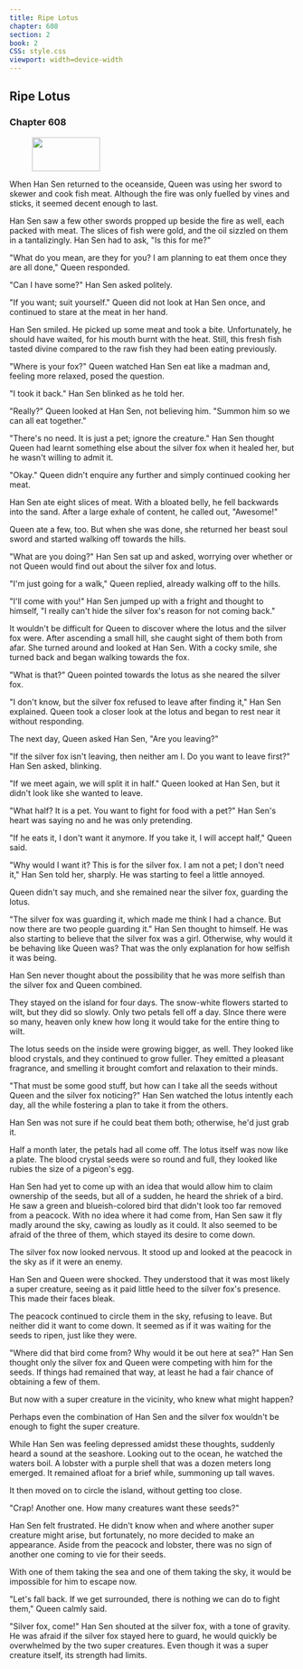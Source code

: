 ```yaml
---
title: Ripe Lotus
chapter: 608
section: 2
book: 2
CSS: style.css
viewport: width=device-width
---
```


## Ripe Lotus

### Chapter 608

<figure>
	<img src="../Images/gem.gif" alt="" id="gem" width="120" height="60" />
</figure>

When Han Sen returned to the oceanside, Queen was using her sword to skewer and cook fish meat. Although the fire was only fuelled by vines and sticks, it seemed decent enough to last.

Han Sen saw a few other swords propped up beside the fire as well, each packed with meat. The slices of fish were gold, and the oil sizzled on them in a tantalizingly. Han Sen had to ask, "Is this for me?"

"What do you mean, are they for you? I am planning to eat them once they are all done," Queen responded.

"Can I have some?" Han Sen asked politely.

"If you want; suit yourself." Queen did not look at Han Sen once, and continued to stare at the meat in her hand.

Han Sen smiled. He picked up some meat and took a bite. Unfortunately, he should have waited, for his mouth burnt with the heat. Still, this fresh fish tasted divine compared to the raw fish they had been eating previously.

"Where is your fox?" Queen watched Han Sen eat like a madman and, feeling more relaxed, posed the question.

"I took it back." Han Sen blinked as he told her.

"Really?" Queen looked at Han Sen, not believing him. "Summon him so we can all eat together."

"There's no need. It is just a pet; ignore the creature." Han Sen thought Queen had learnt something else about the silver fox when it healed her, but he wasn't willing to admit it.

"Okay." Queen didn't enquire any further and simply continued cooking her meat.

Han Sen ate eight slices of meat. With a bloated belly, he fell backwards into the sand. After a large exhale of content, he called out, "Awesome!"

Queen ate a few, too. But when she was done, she returned her beast soul sword and started walking off towards the hills.

"What are you doing?" Han Sen sat up and asked, worrying over whether or not Queen would find out about the silver fox and lotus.

"I'm just going for a walk," Queen replied, already walking off to the hills.

"I'll come with you!" Han Sen jumped up with a fright and thought to himself, "I really can't hide the silver fox's reason for not coming back."

It wouldn't be difficult for Queen to discover where the lotus and the silver fox were. After ascending a small hill, she caught sight of them both from afar. She turned around and looked at Han Sen. With a cocky smile, she turned back and began walking towards the fox.

"What is that?" Queen pointed towards the lotus as she neared the silver fox.

"I don't know, but the silver fox refused to leave after finding it," Han Sen explained. Queen took a closer look at the lotus and began to rest near it without responding.

The next day, Queen asked Han Sen, "Are you leaving?"

"If the silver fox isn't leaving, then neither am I. Do you want to leave first?" Han Sen asked, blinking.

"If we meet again, we will split it in half." Queen looked at Han Sen, but it didn't look like she wanted to leave.

"What half? It is a pet. You want to fight for food with a pet?" Han Sen's heart was saying no and he was only pretending.

"If he eats it, I don't want it anymore. If you take it, I will accept half," Queen said.

"Why would I want it? This is for the silver fox. I am not a pet; I don't need it," Han Sen told her, sharply. He was starting to feel a little annoyed.

Queen didn't say much, and she remained near the silver fox, guarding the lotus.

"The silver fox was guarding it, which made me think I had a chance. But now there are two people guarding it." Han Sen thought to himself. He was also starting to believe that the silver fox was a girl. Otherwise, why would it be behaving like Queen was? That was the only explanation for how selfish it was being.

Han Sen never thought about the possibility that he was more selfish than the silver fox and Queen combined.

They stayed on the island for four days. The snow-white flowers started to wilt, but they did so slowly. Only two petals fell off a day. SInce there were so many, heaven only knew how long it would take for the entire thing to wilt.

The lotus seeds on the inside were growing bigger, as well. They looked like blood crystals, and they continued to grow fuller. They emitted a pleasant fragrance, and smelling it brought comfort and relaxation to their minds.

"That must be some good stuff, but how can I take all the seeds without Queen and the silver fox noticing?" Han Sen watched the lotus intently each day, all the while fostering a plan to take it from the others.

Han Sen was not sure if he could beat them both; otherwise, he'd just grab it.

Half a month later, the petals had all come off. The lotus itself was now like a plate. The blood crystal seeds were so round and full, they looked like rubies the size of a pigeon's egg.

Han Sen had yet to come up with an idea that would allow him to claim ownership of the seeds, but all of a sudden, he heard the shriek of a bird. He saw a green and blueish-colored bird that didn't look too far removed from a peacock. With no idea where it had come from, Han Sen saw it fly madly around the sky, cawing as loudly as it could. It also seemed to be afraid of the three of them, which stayed its desire to come down.

The silver fox now looked nervous. It stood up and looked at the peacock in the sky as if it were an enemy.

Han Sen and Queen were shocked. They understood that it was most likely a super creature, seeing as it paid little heed to the silver fox's presence. This made their faces bleak.

The peacock continued to circle them in the sky, refusing to leave. But neither did it want to come down. It seemed as if it was waiting for the seeds to ripen, just like they were.

"Where did that bird come from? Why would it be out here at sea?" Han Sen thought only the silver fox and Queen were competing with him for the seeds. If things had remained that way, at least he had a fair chance of obtaining a few of them.

But now with a super creature in the vicinity, who knew what might happen?

Perhaps even the combination of Han Sen and the silver fox wouldn't be enough to fight the super creature.

While Han Sen was feeling depressed amidst these thoughts, suddenly heard a sound at the seashore. Looking out to the ocean, he watched the waters boil. A lobster with a purple shell that was a dozen meters long emerged. It remained afloat for a brief while, summoning up tall waves.

It then moved on to circle the island, without getting too close.

"Crap! Another one. How many creatures want these seeds?"

Han Sen felt frustrated. He didn't know when and where another super creature might arise, but fortunately, no more decided to make an appearance. Aside from the peacock and lobster, there was no sign of another one coming to vie for their seeds.

With one of them taking the sea and one of them taking the sky, it would be impossible for him to escape now.

"Let's fall back. If we get surrounded, there is nothing we can do to fight them," Queen calmly said.

"Silver fox, come!" Han Sen shouted at the silver fox, with a tone of gravity. He was afraid if the silver fox stayed here to guard, he would quickly be overwhelmed by the two super creatures. Even though it was a super creature itself, its strength had limits.